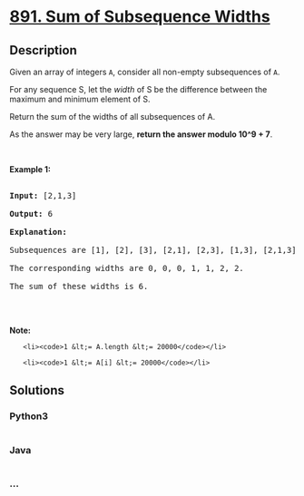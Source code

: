 # [891. Sum of Subsequence Widths](https://leetcode.com/problems/sum-of-subsequence-widths)

## Description
<p>Given an array of integers <code>A</code>, consider all non-empty subsequences of <code>A</code>.</p>



<p>For any sequence S, let the&nbsp;<em>width</em>&nbsp;of S be the difference between the maximum and minimum element of S.</p>



<p>Return the sum of the widths of all subsequences of A.&nbsp;</p>



<p>As the answer may be very large, <strong>return the answer modulo 10^9 + 7</strong>.</p>



<div>

<p>&nbsp;</p>



<p><strong>Example 1:</strong></p>



<pre>

<strong>Input: </strong><span id="example-input-1-1">[2,1,3]</span>

<strong>Output: </strong><span id="example-output-1">6</span>

<strong>Explanation:

</strong>Subsequences are [1], [2], [3], [2,1], [2,3], [1,3], [2,1,3].

The corresponding widths are 0, 0, 0, 1, 1, 2, 2.

The sum of these widths is 6.

</pre>



<p>&nbsp;</p>



<p><strong>Note:</strong></p>



<ul>

	<li><code>1 &lt;= A.length &lt;= 20000</code></li>

	<li><code>1 &lt;= A[i] &lt;= 20000</code></li>

</ul>

</div>




## Solutions


<!-- tabs:start -->

### **Python3**

```python

```

### **Java**

```java

```

### **...**
```

```

<!-- tabs:end -->